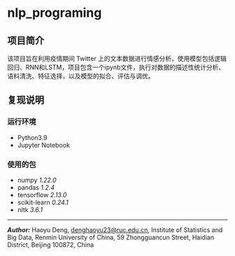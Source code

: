 # nlp_programing
## 项目简介
该项目旨在利用疫情期间 Twitter 上的文本数据进行情感分析，使用模型包括逻辑回归、RNN和LSTM，项目包含一个ipynb文件，执行对数据的描述性统计分析、语料清洗、特征选择，以及模型的拟合、评估与调优。
## 复现说明
### 运行环境
- Python3.9
- Jupyter Notebook
### 使用的包
- numpy *1.22.0*
- pandas *1.2.4*
- tensorflow *2.13.0*
- scikit-learn *0.24.1*
- nltk *3.6.1*
---
***Author:*** Haoyu Deng, [denghaoyu23@ruc.edu.cn](denghaoyu23@ruc.edu.cn), Institute of Statistics and Big Data, Renmin University of China, 59 Zhongguancun Street, Haidian District, Beijing 100872, China
